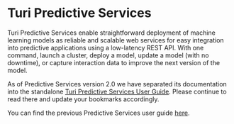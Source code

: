 # Turi Predictive Services
 Turi Predictive Services enable straightforward deployment of machine learning models as reliable and scalable web services for easy integration into predictive applications using a low-latency REST API. With one command, launch a cluster, deploy a model, update a model (with no downtime), or capture interaction data to improve the next version of the model.

 As of Predictive Services version 2.0 we have separated its documentation into the standalone [Turi Predictive Services User Guide](https://turi.com/products/predictive-services/docs/index.html). Please continue to read there and update your bookmarks accordingly.

You can find the previous Predictive Services user guide [here](https://turi.com/learn/userguide/v1.10/deployment/pred-intro.html).
